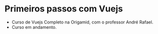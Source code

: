 # Primeiros passos com Vuejs

 * Curso de Vuejs Completo na Origamid, com o professor André Rafael.
 * Curso em andamento.

